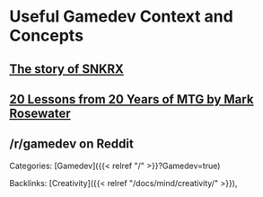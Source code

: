 # Useful Gamedev Context and Concepts

## [The story of SNKRX](https://www.a327ex.com/posts/snkrx_log/#day-55-210709)

## [20 Lessons from 20 Years of MTG by Mark Rosewater](https://www.youtube.com/watch?v=QHHg99hwQGY)

## /r/gamedev on Reddit












Categories: [Gamedev]({{< relref "/" >}}?Gamedev=true)

Backlinks: [Creativity]({{< relref "/docs/mind/creativity/" >}}), 
